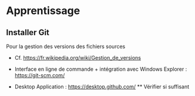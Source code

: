 # Apprentissage

## Installer Git 

Pour la gestion des versions des fichiers sources 
* Cf. https://fr.wikipedia.org/wiki/Gestion_de_versions

* Interface en ligne de commande + intégration avec Windows Explorer : https://git-scm.com/
* Desktop Application : https://desktop.github.com/
** Vérifier si suffisant
